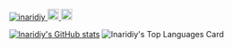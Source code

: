 <p align="left">
  <a href="https://github.com/inaridiy/inaridiy/">
    <img src="https://komarev.com/ghpvc/?username=inaridiy" alt="inaridiy" />
  </a>
  <a href="http://twitter.com/unknown_gakusei">
    <img height="20" src="https://img.shields.io/twitter/follow/unknown_gakusei?label=Twitter&logo=twitter&style=flat" />
  </a>
  <a href="https://github.com/inaridiy">
    <img height="20" src="https://img.shields.io/github/followers/inaridiy?label=follow&logo=github&style=flat" />
  </a>
</p>

[![Inaridiy's GitHub stats](https://github-readme-stats.vercel.app/api?username=inaridiy)](https://github.com/inaridiy/github-readme-stats)
![Inaridiy's Top Languages Card](https://github-readme-stats.vercel.app/api/top-langs/?username=inaridiy)